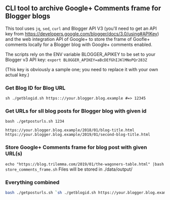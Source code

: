 ## CLI tool to archive Google+ Comments frame for Blogger blogs

This tool uses `jq`, `sed`, `curl` and Blogger API V3 (you'll need to get an API key from https://developers.google.com/blogger/docs/3.0/using#APIKey) and the web integration API of Google+ to store the frame of Goofle+ comments locally for a Blogger blog with Google+ comments enabled.

The scripts rely on the ENV variable BLOGGER_APIKEY to be set to your Blogger v3 API key:
`export BLOGGER_APIKEY=aBcDEfGhIJKlMNoPQr283Z`

(This key is obviously a sample one; you need to replace it with your own actual key.)

### Get Blog ID for Blog URL
`sh ./getblogid.sh https:://your.blogger.blog.example #=> 12345`

### Get URLs for sll blog posts for Blogger blog with given id
`bash ./getposturls.sh 1234`
```
https://your.blogger.blog.example/2018/01/blog-title.html
https://your.blogger.blog.example/2019/01/second-blog-title.html
```

### Store Google+ Comments frame for blog post with given URL(s)
`echo "https://blog.trilemma.com/2019/01/the-wagoners-table.html" |bash store_comments_frame.sh`
Files will be stored in ./data/output/

### Everything combined
```bash 
bash ./getposturls.sh `sh ./getblogid.sh https://your.blogger.blog.example/`| bash store_comments_frame.sh
```